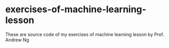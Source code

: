 # exercises-of-machine-learning-lesson
These are source code of my exercises of machine learning lesson by Prof. Andrew Ng
